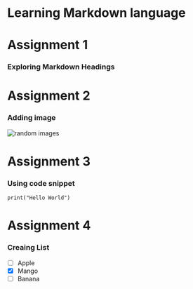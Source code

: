 # Learning Markdown language
# Assignment 1
### Exploring Markdown Headings
# Assignment 2
### Adding image
![random images](https://picsum.photos/200/300)
# Assignment 3
### Using code snippet
```
print("Hello World")
```
# Assignment 4
### Creaing List
- [ ] Apple
- [x] Mango
- [ ] Banana
